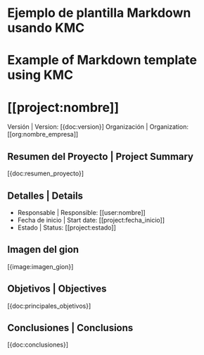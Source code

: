 # Ejemplo de plantilla Markdown usando KMC
# Example of Markdown template using KMC

# [[project:nombre]]
Versión | Version: [{doc:version}]
Organización | Organization: [[org:nombre_empresa]]

<!-- KMC_DEFINITION FOR [{doc:resumen_proyecto}]:
GENERATIVE_SOURCE = {{ai:gpt4:extract_summary}}
PROMPT = "Resume el objetivo principal del proyecto [[project:nombre]] para la organización [[org:nombre_empresa]]."
FORMAT = "text/markdown; max_length=200"
-->

## Resumen del Proyecto | Project Summary
[{doc:resumen_proyecto}]

## Detalles | Details
- Responsable | Responsible: [[user:nombre]]
- Fecha de inicio | Start date: [[project:fecha_inicio]]
- Estado | Status: [[project:estado]]

<!-- KMC_DEFINITION FOR [{doc:principales_objetivos}]:
GENERATIVE_SOURCE = {{ai:gpt4:objectives}}
PROMPT = "Genera una lista de 3-5 objetivos principales para el proyecto [[project:nombre]]"
FORMAT = "markdown; bullet_list"
-->

## Imagen del gion
[{image:imagen_gion}]
<!-- KMC_DEFINITION FOR [{image:imagen_gion}]:
GENERATIVE_SOURCE = {{ai:dalle:generation}}
PROMPT = "Genera una imagen representativa del proyecto [[project:nombre]]"
FORMAT = "image/png"
-->

## Objetivos | Objectives
[{doc:principales_objetivos}]

<!-- KMC_DEFINITION FOR [{doc:conclusiones}]:
GENERATIVE_SOURCE = {{ai:gpt4:conclusions}}
PROMPT = "Basado en el estado actual [[project:estado]] del proyecto, genera unas conclusiones preliminares"
FORMAT = "markdown; paragraph"
-->

## Conclusiones | Conclusions
[{doc:conclusiones}]
